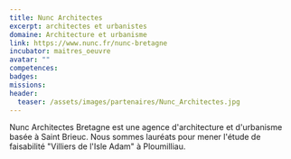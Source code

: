 ```yaml
---
title: Nunc Architectes
excerpt: architectes et urbanistes
domaine: Architecture et urbanisme
link: https://www.nunc.fr/nunc-bretagne
incubator: maitres_oeuvre
avatar: ""
competences:
badges:
missions:
header:
  teaser: /assets/images/partenaires/Nunc_Architectes.jpg
---
```


Nunc Architectes Bretagne est une agence d'architecture et d'urbanisme basée à Saint Brieuc. Nous sommes lauréats pour mener l'étude de faisabilité "Villiers de l'Isle Adam" à Ploumilliau.
